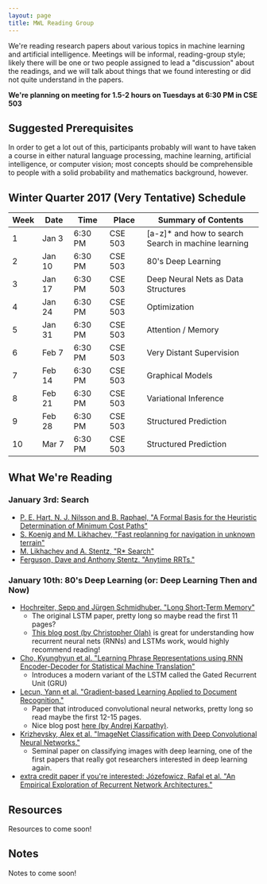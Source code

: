 ```yaml
---
layout: page
title: MWL Reading Group
---
```


We're reading research papers about various topics in machine learning and
artificial intelligence. Meetings will be informal, reading-group style; likely
there will be one or two people assigned to lead a "discussion" about the
readings, and we will talk about things that we found interesting or did not
quite understand in the papers.

**We're planning on meeting for 1.5-2 hours on Tuesdays at 6:30 PM in CSE 503**

## Suggested Prerequisites

In order to get a lot out of this, participants probably will want to have taken
a course in either natural language processing, machine learning, artificial
intelligence, or computer vision; most concepts should be comprehensible to
people with a solid probability and mathematics background, however.

## Winter Quarter 2017 (Very Tentative) Schedule

| Week | Date | Time | Place | Summary of Contents |
|------|------|------|-------|-----------------------------------------------------|
| 1 | Jan 3 | 6:30 PM | CSE 503 | [a-z]* and how to search<br>Search in machine learning |
| 2 | Jan 10 | 6:30 PM | CSE 503 | 80's Deep Learning |
| 3 | Jan 17 | 6:30 PM | CSE 503 | Deep Neural Nets as Data Structures |
| 4 | Jan 24 | 6:30 PM | CSE 503 | Optimization |
| 5 | Jan 31 | 6:30 PM | CSE 503 | Attention / Memory |
| 6 | Feb 7 | 6:30 PM | CSE 503 | Very Distant Supervision |
| 7 | Feb 14 | 6:30 PM | CSE 503 | Graphical Models |
| 8 | Feb 21 | 6:30 PM | CSE 503 | Variational Inference |
| 9 | Feb 28 | 6:30 PM | CSE 503 | Structured Prediction |
| 10 | Mar 7 | 6:30 PM | CSE 503 | Structured Prediction |

## What We're Reading

### January 3rd: Search
  - [P. E. Hart, N. J. Nilsson and B. Raphael, "A Formal Basis for the Heuristic Determination of Minimum Cost Paths"](http://ai.stanford.edu/~nilsson/OnlinePubs-Nils/PublishedPapers/astar.pdf)
  - [S. Koenig and M. Likhachev, "Fast replanning for navigation in unknown terrain"](https://pdfs.semanticscholar.org/e782/3d7c5fdf7145e241fc70b13958815231eee8.pdf)
  - [M. Likhachev and A. Stentz, "R* Search"](https://pdfs.semanticscholar.org/8807/f78517dbe60acb44434bfd901ce14b24b01b.pdf)
  - [Ferguson, Dave and Anthony Stentz. "Anytime RRTs."](https://pdfs.semanticscholar.org/0978/cf6a89df6b6146c93550621d39f95c838175.pdf)
  
### January 10th: 80's Deep Learning (or: Deep Learning Then and Now)
  - [Hochreiter, Sepp and Jürgen Schmidhuber. "Long Short-Term Memory"](https://pdfs.semanticscholar.org/744d/cb85b8a36a7cf6b382ba100965de717ebe91.pdf)
    - The original LSTM paper, pretty long so maybe read the first 11 pages?
    - [This blog post (by Christopher Olah)](http://colah.github.io/posts/2015-08-Understanding-LSTMs/) is great for understanding how recurrent neural nets (RNNs) and LSTMs work, would highly recommend reading!
  - [Cho, Kyunghyun et al. "Learning Phrase Representations using RNN Encoder-Decoder for Statistical Machine Translation"](https://pdfs.semanticscholar.org/e2ce/a79e832e0fe999efba16fd621f84cd322371.pdf)
    - Introduces a modern variant of the LSTM called the Gated Recurrent Unit (GRU)
  - [Lecun, Yann et al. "Gradient-based Learning Applied to Document Recognition."](https://pdfs.semanticscholar.org/d1cf/aea6c9b1d42aa823137bb33cea3d01c6536e.pdf)
    - Paper that introduced convolutional neural networks, pretty long so read maybe the first 12-15 pages.
    - Nice blog post [here (by Andrej Karpathy)](http://karpathy.github.io/2015/10/25/selfie/).
  - [Krizhevsky, Alex et al. "ImageNet Classification with Deep Convolutional Neural Networks."](https://pdfs.semanticscholar.org/2315/fc6c2c0c4abd2443e26a26e7bb86df8e24cc.pdf)
    - Seminal paper on classifying images with deep learning, one of the first papers that really got researchers interested in deep learning again.
  - [extra credit paper if you're interested: Józefowicz, Rafal et al. "An Empirical Exploration of Recurrent Network Architectures."](https://pdfs.semanticscholar.org/324f/c9c732116fa81624faad07524039f193cede.pdf)

  
## Resources

Resources to come soon!

## Notes

Notes to come soon!
